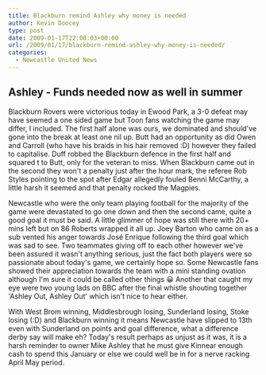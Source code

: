 ```yaml
---
title: Blackburn remind Ashley why money is needed
author: Kevin Doocey
type: post
date: 2009-01-17T22:08:03+00:00
url: /2009/01/17/blackburn-remind-ashley-why-money-is-needed/
categories:
  - Newcastle United News
---
```


## Ashley - Funds needed now as well in summer

Blackburn Rovers were victorious today in Ewood Park, a 3-0 defeat may have seemed a one sided game but Toon fans watching the game may differ, I included. The first half alone was ours, we dominated and should've gone into the break at least one nil up. Butt had an opportunity as did Owen and Carroll (who have his braids in his hair removed :D) however they failed to capitalise. Duff robbed the Blackburn defence in the first half and squared t to Butt, only for the veteran to miss. When Blackburn came out in the second they won't a penalty just after the hour mark, the referee Rob Styles pointing to the spot after Edgar allegedly fouled Benni McCarthy, a little harsh it seemed and that penalty rocked the Magpies.

Newcastle who were the only team playing football for the majority of the game were devastated to go one down and then the second came, quite a good goal it must be said. A little glimmer of hope was still there with 20+ mins left but on 86 Roberts wrapped it all up. Joey Barton who came on as a sub vented his anger towards José Enrique following the third goal which was sad to see. Two teammates giving off to each other however we've been assured it wasn't anything serious, just the fact both players were so passionate about today's game, we certainly hope so. Some Newcastle fans showed their appreciation towards the team with a mini standing ovation although I'm sure it could be called other things 😀 Another that caught my eye were two young lads on BBC after the final whistle shouting together 'Ashley Out, Ashley Out' which isn't nice to hear either.

With West Brom winning, Middlesbrough losing, Sunderland losing, Stoke losing (:D) and Blackburn winning it means Newcastle have slipped to 13th even with Sunderland on points and goal difference, what a difference derby say will make eh? Today's result perhaps as unjust as it was, it is a harsh reminder to owner Mike Ashley that he must give Kinnear enough cash to spend this January or else we could well be in for a nerve racking April May period.
